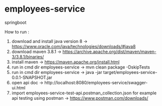 # employees-service
springboot

How to run :
1. download and install java version 8 -> https://www.oracle.com/java/technologies/downloads/#java8
2. download maven 3.8.1 -> https://archive.apache.org/dist/maven/maven-3/3.8.1/binaries/
3. install maven -> https://maven.apache.org/install.html
4. run in cmd dir employees-service -> mvn clean package -DskipTests
5. run in cmd dir employees-service -> java -jar target/employees-service-0.0.1-SNAPSHOT.jar
6. open api doc -> http://localhost:8080/employees-service/swagger-ui.html
7. import employees-service-test-api.postman_collection.json for example api testing using postman -> https://www.postman.com/downloads/